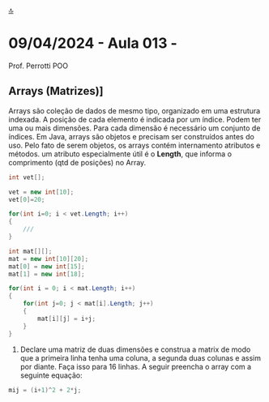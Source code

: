 [🔝](../README.md)

# 09/04/2024 - Aula 013 -

Prof. Perrotti
POO

## Arrays (Matrizes)]

Arrays são coleção de dados de mesmo tipo, organizado em uma estrutura indexada. A posição de cada elemento é indicada por um índice. Podem ter uma ou mais dimensões. Para cada dimensão é necessário um conjunto de índices. Em Java, arrays são objetos e precisam ser construídos antes do uso. Pelo fato de serem objetos, os arrays contém internamento atributos e métodos. um atributo especialmente útil é o __Length__, que informa o comprimento (qtd de posições) no Array.

```java
int vet[];
```

```java
vet = new int[10];
vet[0]=20;
```

```java
for(int i=0; i < vet.Length; i++)
{
    ///
}
```

```java
int mat[][];
mat = new int[10][20];
mat[0] = new int[15];
mat[1] = new int[18];
```

```java
for(int i = 0; i < mat.Length; i++)
{
    for(int j=0; j < mat[i].Length; j++)
    {
        mat[i][j] = i+j;
    }
}
```

1) Declare uma matriz de duas dimensões e construa a matrix de modo que a primeira linha tenha uma coluna, a segunda duas colunas e assim por diante. Faça isso para 16 linhas. A seguir preencha o array com a seguinte equação:

```java
mij = (i+1)^2 + 2*j;
```
